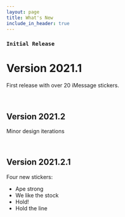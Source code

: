 ```yaml
---
layout: page
title: What's New
include_in_header: true
---
```


### `Initial Release`
# **Version 2021.1**
First release with over 20 iMessage stickers.

<br>

## **Version 2021.2**
Minor design iterations  

<br>

## **Version 2021.2.1**
Four new stickers:
- Ape strong
- We like the stock
- Hold!
- Hold the line

<br>
